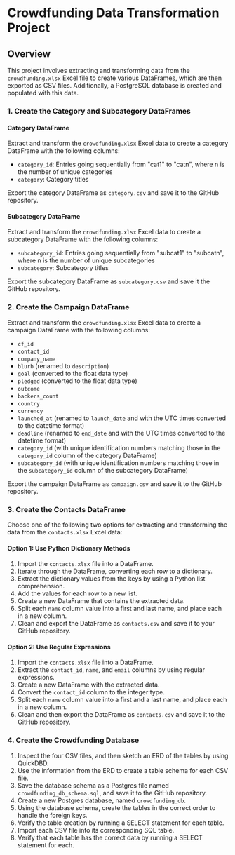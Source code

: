 
# Crowdfunding Data Transformation Project

## Overview

This project involves extracting and transforming data from the `crowdfunding.xlsx` Excel file to create various DataFrames, which are then exported as CSV files. Additionally, a PostgreSQL database is created and populated with this data.


### 1. Create the Category and Subcategory DataFrames

#### Category DataFrame

Extract and transform the `crowdfunding.xlsx` Excel data to create a category DataFrame with the following columns:

- `category_id`: Entries going sequentially from "cat1" to "catn", where n is the number of unique categories
- `category`: Category titles

Export the category DataFrame as `category.csv` and save it to the GitHub repository.

#### Subcategory DataFrame

Extract and transform the `crowdfunding.xlsx` Excel data to create a subcategory DataFrame with the following columns:

- `subcategory_id`: Entries going sequentially from "subcat1" to "subcatn", where n is the number of unique subcategories
- `subcategory`: Subcategory titles

Export the subcategory DataFrame as `subcategory.csv` and save it the GitHub repository.

### 2. Create the Campaign DataFrame

Extract and transform the `crowdfunding.xlsx` Excel data to create a campaign DataFrame with the following columns:

- `cf_id`
- `contact_id`
- `company_name`
- `blurb` (renamed to `description`)
- `goal` (converted to the float data type)
- `pledged` (converted to the float data type)
- `outcome`
- `backers_count`
- `country`
- `currency`
- `launched_at` (renamed to `launch_date` and with the UTC times converted to the datetime format)
- `deadline` (renamed to `end_date` and with the UTC times converted to the datetime format)
- `category_id` (with unique identification numbers matching those in the `category_id` column of the category DataFrame)
- `subcategory_id` (with unique identification numbers matching those in the `subcategory_id` column of the subcategory DataFrame)

Export the campaign DataFrame as `campaign.csv` and save it to the GitHub repository.

### 3. Create the Contacts DataFrame

Choose one of the following two options for extracting and transforming the data from the `contacts.xlsx` Excel data:

#### Option 1: Use Python Dictionary Methods

1. Import the `contacts.xlsx` file into a DataFrame.
2. Iterate through the DataFrame, converting each row to a dictionary.
3. Extract the dictionary values from the keys by using a Python list comprehension.
4. Add the values for each row to a new list.
5. Create a new DataFrame that contains the extracted data.
6. Split each `name` column value into a first and last name, and place each in a new column.
7. Clean and export the DataFrame as `contacts.csv` and save it to your GitHub repository.

#### Option 2: Use Regular Expressions

1. Import the `contacts.xlsx` file into a DataFrame.
2. Extract the `contact_id`, `name`, and `email` columns by using regular expressions.
3. Create a new DataFrame with the extracted data.
4. Convert the `contact_id` column to the integer type.
5. Split each `name` column value into a first and a last name, and place each in a new column.
6. Clean and then export the DataFrame as `contacts.csv` and save it to the GitHub repository.

### 4. Create the Crowdfunding Database

1. Inspect the four CSV files, and then sketch an ERD of the tables by using QuickDBD.
2. Use the information from the ERD to create a table schema for each CSV file.
3. Save the database schema as a Postgres file named `crowdfunding_db_schema.sql`, and save it to the GitHub repository.
4. Create a new Postgres database, named `crowdfunding_db`.
5. Using the database schema, create the tables in the correct order to handle the foreign keys.
6. Verify the table creation by running a SELECT statement for each table.
7. Import each CSV file into its corresponding SQL table.
8. Verify that each table has the correct data by running a SELECT statement for each.
```